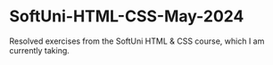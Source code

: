# SoftUni-HTML-CSS-May-2024
Resolved exercises from the SoftUni HTML &amp; CSS course, which I am currently taking.
